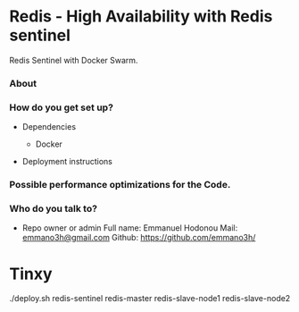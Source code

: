 # Redis - High Availability with Redis sentinel #

Redis Sentinel with Docker Swarm.

### About ###



### How do you get set up? ###
* Dependencies
   - Docker

* Deployment instructions
    

### Possible performance optimizations for the Code. ###
    
### Who do you talk to? ###

*   Repo owner or admin
    Full name: Emmanuel Hodonou 
    Mail: emmano3h@gmail.com 
    Github: https://github.com/emmano3h/


# Tinxy
./deploy.sh redis-sentinel redis-master redis-slave-node1 redis-slave-node2
